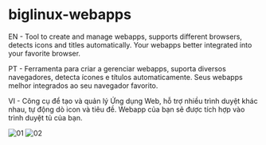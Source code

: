 # biglinux-webapps

EN - Tool to create and manage webapps, supports different browsers, detects icons and titles automatically. Your webapps better integrated into your favorite browser.

PT - Ferramenta para criar a gerenciar webapps, suporta diversos navegadores, detecta ícones e títulos automaticamente. Seus webapps melhor integrados ao seu navegador favorito.

VI - Công cụ để tạo và quản lý Ứng dụng Web, hỗ trợ nhiều trình duyệt khác nhau, tự động dò icon và tiêu đề. Webapp của bạn sẽ được tích hợp vào trình duyệt tủ của bạn.

![01](https://user-images.githubusercontent.com/6098501/178168375-64da3030-567f-4c25-92dc-ca627597efb7.jpeg)
![02](https://user-images.githubusercontent.com/6098501/178168378-58de6ecc-0ade-4b1b-adf0-6c586741a3d8.jpeg)
